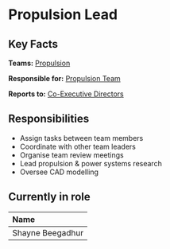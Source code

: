 # Propulsion Lead

## Key Facts

**Teams:** [Propulsion](./)

**Responsible for:** [Propulsion Team](./)

**Reports to:** [Co-Executive Directors](../../board-of-trustees/co-executive-director.md)

## Responsibilities

* Assign tasks between team members
* Coordinate with other team leaders
* Organise team review meetings
* Lead propulsion & power systems research
* Oversee CAD modelling

## Currently in role

| Name |
| :--- |
| Shayne Beegadhur |




